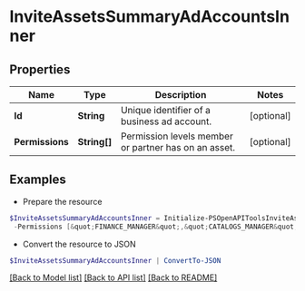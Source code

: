 # InviteAssetsSummaryAdAccountsInner
## Properties

Name | Type | Description | Notes
------------ | ------------- | ------------- | -------------
**Id** | **String** | Unique identifier of a business ad account. | [optional] 
**Permissions** | **String[]** | Permission levels member or partner has on an asset. | [optional] 

## Examples

- Prepare the resource
```powershell
$InviteAssetsSummaryAdAccountsInner = Initialize-PSOpenAPIToolsInviteAssetsSummaryAdAccountsInner  -Id 549755885175 `
 -Permissions [&quot;FINANCE_MANAGER&quot;,&quot;CATALOGS_MANAGER&quot;,&quot;AUDIENCE_MANAGER&quot;]
```

- Convert the resource to JSON
```powershell
$InviteAssetsSummaryAdAccountsInner | ConvertTo-JSON
```

[[Back to Model list]](../README.md#documentation-for-models) [[Back to API list]](../README.md#documentation-for-api-endpoints) [[Back to README]](../README.md)

